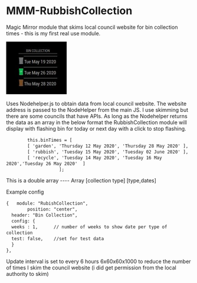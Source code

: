 # MMM-RubbishCollection
Magic Mirror module that skims local council website for bin collection times - this is my first real use module.

![alt text](https://github.com/nikobix/MMM-RubbishCollection/blob/master/img/App_Shot.jpg)

Uses Nodehelper.js to obtain data from local council website. The website address is passed to the NodeHelper from the main JS. I use skimming but there are some councils that have APIs.
As long as the Nodehelper returns the data as an array in the below format the RubbishCollection module will display with flashing bin for today or next day with a click to stop flashing. 

			this.binTimes = [
			[ 'garden', 'Thursday 12 May 2020', 'Thursday 28 May 2020' ],
			[ 'rubbish', 'Tuesday 15 May 2020', 'Tuesday 02 June 2020' ],
			[ 'recycle', 'Tuesday 14 May 2020', 'Tuesday 16 May 2020','Tuesday 26 May 2020'  ]
						]; 

This is a double array ---- Array [collection type] [type,dates]

Example config

	{ 	module: "RubishCollection",
			position: "center",
      header: "Bin Collection",
      config: {
      weeks : 1,      // number of weeks to show date per type of collection 
      test: false,    //set for test data
      }
	},
        
Update interval is set to every 6 hours  6x60x60x1000 to reduce the number of times I skim the council website (i did get permission from the local authority to skim)

